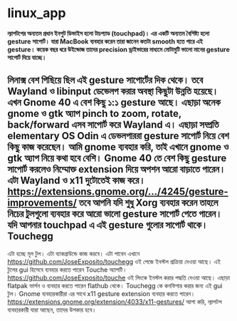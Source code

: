 # linux_app 

#### ল্যাপটপের অন্যতম প্রধান ইনপুট ডিভাইস হলো টাচপ্যাড (touchpad)। এর একটি অন্যতম বৈশিষ্ট্য হলো gesture সাপোর্ট। যারা MacBook ব্যবহার করেন তারা জানেন কতটা smooth হতে পারে এই gesture। কয়েক বছর ধরে উইন্ডোজ তাদের precision ড্রাইভারের মাধ্যমে মোটামুটি ভালো মানের gesture সাপোর্ট দিয়ে যাচ্ছে। 
লিনাক্স বেশ পিছিয়ে ছিল এই gesture সাপোর্টের দিক থেকে। তবে Wayland ও libinput ডেভেলপ করার অবস্থা কিছুটা উন্নতি হয়েছে। এখন Gnome 40 এ বেশ কিছু ১:১ gesture আছে। এছাড়া অনেক gnome ও gtk অ্যাপ pinch to zoom, rotate, back/forward এসব সাপোর্ট করে Wayland এ। এছাড়া সম্প্রতি elementary OS Odin এ ডেভলপাররা gesture সাপোর্ট নিয়ে বেশ কিছু কাজ করেছেন।
আমি gnome ব্যবহার করি, তাই এখানে gnome ও gtk অ্যাপ নিয়ে কথা হবে বেশি।
Gnome 40 তে বেশ কিছু gesture সাপোর্ট করলেও  নিম্মোক্ত extension দিয়ে অপশন আরো বাড়াতে পারেন। এটা Wayland ও x11 দুটোতেই কাজ করে। https://extensions.gnome.org/.../4245/gesture-improvements/
তবে আপনি যদি শুধু Xorg ব্যবহার করেন তাহলে নিচের টুলগুলো ব্যবহার করে আরো ভালো gesture সাপোর্ট পেতে পারেন। যদি আপনার touchpad এ এই gesture গুলোর সাপোর্ট থাকে।
Touchegg
---------------
এটা হচ্ছে মূল টুল। এটা ব্যাকগ্রাউন্ডে কাজ করবে। এটা পাবেন এখানে https://github.com/JoseExposito/touchegg
ওই পেজে ইনস্টল প্রক্রিয়া দেওয়া আছে।
এই টুলের gui হিসেবে ব্যবহার করতে পারেন Touche অ্যাপটি। 
https://github.com/JoseExposito/touche
ওই লিংকে ইনস্টল করার পদ্ধতি দেওয়া আছে। এছাড়া flatpak ভার্সন ও ব্যবহার করতে পারেন flathub থেকে।
Touchegg কে কনফিগার করার জন্য এই gui টুল। Gnome ব্যবহারকারীরা এর সাথে x11 gesture extension ব্যবহার করতে পারেন। https://extensions.gnome.org/extension/4033/x11-gestures/
আশা করি, ল্যাপটপ ব্যবহারকারী যারা আছেন, তাদের উপকার হবে।

